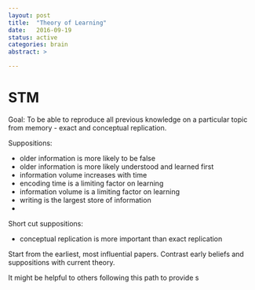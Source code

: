```yaml
---
layout: post
title:  "Theory of Learning"
date:   2016-09-19
status: active
categories: brain
abstract: >

---
```


# STM

Goal: To be able to reproduce all previous knowledge on a particular topic from memory - exact and conceptual replication.

Suppositions:
* older information is more likely to be false
* older information is more likely understood and learned first
* information volume increases with time
* encoding time is a limiting factor on learning
* information volume is a limiting factor on learning
* writing is the largest store of information
*

Short cut suppositions:
* conceptual replication is more important than exact replication


Start from the earliest, most influential papers. Contrast early beliefs and suppositions with current theory.

It might be helpful to others following this path to provide s

